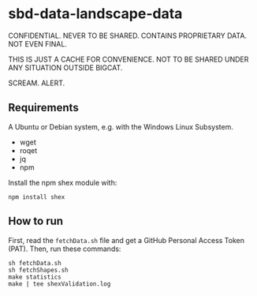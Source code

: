 # sbd-data-landscape-data

CONFIDENTIAL. NEVER TO BE SHARED. CONTAINS PROPRIETARY DATA. NOT EVEN FINAL. 

THIS IS JUST A CACHE FOR CONVENIENCE. NOT TO BE SHARED UNDER ANY SITUATION OUTSIDE BIGCAT.

SCREAM. ALERT.


## Requirements

A Ubuntu or Debian system, e.g. with the Windows Linux Subsystem.

* wget
* roqet
* jq
* npm

Install the npm shex module with:

```shell
npm install shex
```

## How to run

First, read the `fetchData.sh` file and get a GitHub Personal Access Token (PAT).
Then, run these commands:

```shell
sh fetchData.sh
sh fetchShapes.sh
make statistics
make | tee shexValidation.log
```
